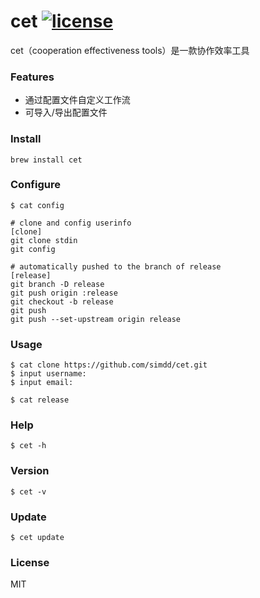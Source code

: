 # cet [![license](https://img.shields.io/npm/l/@forchange/apis.svg)](https://www.npmjs.com/package/@forchange/apis)

cet（cooperation effectiveness tools）是一款协作效率工具

### Features

- 通过配置文件自定义工作流
- 可导入/导出配置文件

### Install

```shell
brew install cet
```

### Configure

```shell
$ cat config
```

```shell
# clone and config userinfo
[clone]
git clone stdin
git config

# automatically pushed to the branch of release
[release]
git branch -D release
git push origin :release
git checkout -b release
git push
git push --set-upstream origin release
```

### Usage

```shell
$ cat clone https://github.com/simdd/cet.git
$ input username:
$ input email:
```

```shell
$ cat release
```

### Help

```shell
$ cet -h
```

### Version

```shell
$ cet -v
```

### Update

```shell
$ cet update
```

### License

MIT
